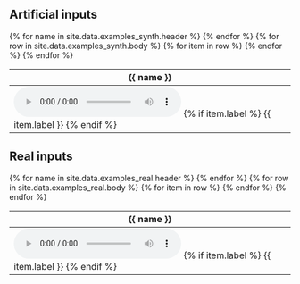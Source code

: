 ---
---
## Artificial inputs

<table class="audio-table">
<thead>
  <tr>
    {% for name in site.data.examples_synth.header %}
    <th>{{ name }}</th>
    {% endfor %}
  </tr>
</thead>
<tbody>
  {% for row in site.data.examples_synth.body %}
  <tr>
    {% for item in row %}
    <td>
			<audio src="https://perso.telecom-paris.fr/ocifka/vqvae_examples/synth/{{ item.audio_url }}" controls></audio>
			{% if item.label %}
				<span class="audio-label">{{ item.label }}</span>
			{% endif %}
		</td>
    {% endfor %}
  </tr>
  {% endfor %}
</tbody>
</table>

## Real inputs

<table class="audio-table">
<thead>
  <tr>
    {% for name in site.data.examples_real.header %}
    <th>{{ name }}</th>
    {% endfor %}
  </tr>
</thead>
<tbody>
  {% for row in site.data.examples_real.body %}
  <tr>
    {% for item in row %}
    <td>
			<audio src="https://perso.telecom-paris.fr/ocifka/vqvae_examples/real/{{ item.audio_url }}" controls></audio>
			{% if item.label %}
				<span class="audio-label">{{ item.label }}</span>
			{% endif %}
		</td>
    {% endfor %}
  </tr>
  {% endfor %}
</tbody>
</table>
